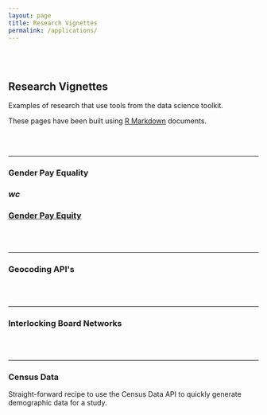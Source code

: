 ```yaml
---
layout: page
title: Research Vignettes
permalink: /applications/
---
```


<br>
<br>


## Research Vignettes

Examples of research that use tools from the data science toolkit. 

These pages have been built using [R Markdown](http://rmarkdown.rstudio.com/) documents.


<br>
<br>






------------------------------------------------------------------  

### Gender Pay Equality


<h3 class="orange-text"><i class="material-icons">wc</i></h3>
<a href="https://lecy.github.io/arnova-2017-workshop/Toolkit/"><h3 class="orange-text"> Gender Pay Equity</h3></a>








<br>
<br>

------------------------------------------------------------------  

### Geocoding API's






<br>
<br>


------------------------------------------------------------------ 

### Interlocking Board Networks





<br>
<br>

------------------------------------------------------------------ 

### Census Data

Straight-forward recipe to use the Census Data API to quickly generate demographic data for a study.



<br>
<br>

<br>
<br>


